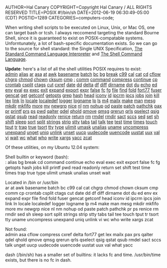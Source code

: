 AUTHOR=Hal Canary
COPYRIGHT=Copyright Hal Canary / ALL RIGHTS RESERVED
TITLE=POSIX #!/bin/sh
DATE=2012-06-19 06:30:49-05:00 (CDT)
POSTID=1289
CATEGORIES=computers-code;

When writing shell scripts to be executed on Linux, Unix, or Mac OS, one can
target bash or tcsh. I always reccomend targeting the standard Bourne Shell,
since it is guaranteed to exist on POSIX-compatable systems. Unforntunately, a
lot of bash-specific documentation exists. So we can go to the source for shell
standard: the Single UNIX Specification, [The Standard Command Language
Interpreter](http://pubs.opengroup.org/onlinepubs/009695399/utilities/sh.html)
and [The Shell Command
Language](http://pubs.opengroup.org/onlinepubs/009695399/utilities/xcu_chap02.html).

**Update**: here's a list of all the shell utilities POSIX requires to exist:  
[admin](http://pubs.opengroup.org/onlinepubs/009695399/utilities/admin.html)
[alias](http://pubs.opengroup.org/onlinepubs/009695399/utilities/alias.html)
[ar](http://pubs.opengroup.org/onlinepubs/009695399/utilities/ar.html)
[asa](http://pubs.opengroup.org/onlinepubs/009695399/utilities/asa.html)
[at](http://pubs.opengroup.org/onlinepubs/009695399/utilities/at.html)
[awk](http://pubs.opengroup.org/onlinepubs/009695399/utilities/awk.html)
[basename](http://pubs.opengroup.org/onlinepubs/009695399/utilities/basename.html)
[batch](http://pubs.opengroup.org/onlinepubs/009695399/utilities/batch.html)
[bc](http://pubs.opengroup.org/onlinepubs/009695399/utilities/bc.html)
[bg](http://pubs.opengroup.org/onlinepubs/009695399/utilities/bg.html)
[break](http://pubs.opengroup.org/onlinepubs/009695399/utilities/break.html)
[c99](http://pubs.opengroup.org/onlinepubs/009695399/utilities/c99.html)
[cal](http://pubs.opengroup.org/onlinepubs/009695399/utilities/cal.html)
[cat](http://pubs.opengroup.org/onlinepubs/009695399/utilities/cat.html)
[cd](http://pubs.opengroup.org/onlinepubs/009695399/utilities/cd.html)
[cflow](http://pubs.opengroup.org/onlinepubs/009695399/utilities/cflow.html)
[chgrp](http://pubs.opengroup.org/onlinepubs/009695399/utilities/chgrp.html)
[chmod](http://pubs.opengroup.org/onlinepubs/009695399/utilities/chmod.html)
[chown](http://pubs.opengroup.org/onlinepubs/009695399/utilities/chown.html)
[cksum](http://pubs.opengroup.org/onlinepubs/009695399/utilities/cksum.html)
[cmp](http://pubs.opengroup.org/onlinepubs/009695399/utilities/cmp.html)
[:](http://pubs.opengroup.org/onlinepubs/009695399/utilities/colon.html)
[comm](http://pubs.opengroup.org/onlinepubs/009695399/utilities/comm.html)
[command](http://pubs.opengroup.org/onlinepubs/009695399/utilities/command.html)
[compress](http://pubs.opengroup.org/onlinepubs/009695399/utilities/compress.html)
[continue](http://pubs.opengroup.org/onlinepubs/009695399/utilities/continue.html)
[cp](http://pubs.opengroup.org/onlinepubs/009695399/utilities/cp.html)
[crontab](http://pubs.opengroup.org/onlinepubs/009695399/utilities/crontab.html)
[csplit](http://pubs.opengroup.org/onlinepubs/009695399/utilities/csplit.html)
[ctags](http://pubs.opengroup.org/onlinepubs/009695399/utilities/ctags.html)
[cut](http://pubs.opengroup.org/onlinepubs/009695399/utilities/cut.html)
[cxref](http://pubs.opengroup.org/onlinepubs/009695399/utilities/cxref.html)
[date](http://pubs.opengroup.org/onlinepubs/009695399/utilities/date.html)
[dd](http://pubs.opengroup.org/onlinepubs/009695399/utilities/dd.html)
[delta](http://pubs.opengroup.org/onlinepubs/009695399/utilities/delta.html)
[df](http://pubs.opengroup.org/onlinepubs/009695399/utilities/df.html)
[diff](http://pubs.opengroup.org/onlinepubs/009695399/utilities/diff.html)
[dirname](http://pubs.opengroup.org/onlinepubs/009695399/utilities/dirname.html)
[dot](http://pubs.opengroup.org/onlinepubs/009695399/utilities/dot.html)
[du](http://pubs.opengroup.org/onlinepubs/009695399/utilities/du.html)
[echo](http://pubs.opengroup.org/onlinepubs/009695399/utilities/echo.html)
[ed](http://pubs.opengroup.org/onlinepubs/009695399/utilities/ed.html)
[env](http://pubs.opengroup.org/onlinepubs/009695399/utilities/env.html)
[eval](http://pubs.opengroup.org/onlinepubs/009695399/utilities/eval.html)
[ex](http://pubs.opengroup.org/onlinepubs/009695399/utilities/ex.html)
[exec](http://pubs.opengroup.org/onlinepubs/009695399/utilities/exec.html)
[exit](http://pubs.opengroup.org/onlinepubs/009695399/utilities/exit.html)
[expand](http://pubs.opengroup.org/onlinepubs/009695399/utilities/expand.html)
[export](http://pubs.opengroup.org/onlinepubs/009695399/utilities/export.html)
[expr](http://pubs.opengroup.org/onlinepubs/009695399/utilities/expr.html)
[false](http://pubs.opengroup.org/onlinepubs/009695399/utilities/false.html)
[fc](http://pubs.opengroup.org/onlinepubs/009695399/utilities/fc.html)
[fg](http://pubs.opengroup.org/onlinepubs/009695399/utilities/fg.html)
[file](http://pubs.opengroup.org/onlinepubs/009695399/utilities/file.html)
[find](http://pubs.opengroup.org/onlinepubs/009695399/utilities/find.html)
[fold](http://pubs.opengroup.org/onlinepubs/009695399/utilities/fold.html)
[fort77](http://pubs.opengroup.org/onlinepubs/009695399/utilities/fort77.html)
[fuser](http://pubs.opengroup.org/onlinepubs/009695399/utilities/fuser.html)
[gencat](http://pubs.opengroup.org/onlinepubs/009695399/utilities/gencat.html)
[get](http://pubs.opengroup.org/onlinepubs/009695399/utilities/get.html)
[getconf](http://pubs.opengroup.org/onlinepubs/009695399/utilities/getconf.html)
[getopts](http://pubs.opengroup.org/onlinepubs/009695399/utilities/getopts.html)
[grep](http://pubs.opengroup.org/onlinepubs/009695399/utilities/grep.html)
[hash](http://pubs.opengroup.org/onlinepubs/009695399/utilities/hash.html)
[head](http://pubs.opengroup.org/onlinepubs/009695399/utilities/head.html)
[iconv](http://pubs.opengroup.org/onlinepubs/009695399/utilities/iconv.html)
[id](http://pubs.opengroup.org/onlinepubs/009695399/utilities/id.html)
[ipcrm](http://pubs.opengroup.org/onlinepubs/009695399/utilities/ipcrm.html)
[ipcs](http://pubs.opengroup.org/onlinepubs/009695399/utilities/ipcs.html)
[jobs](http://pubs.opengroup.org/onlinepubs/009695399/utilities/jobs.html)
[join](http://pubs.opengroup.org/onlinepubs/009695399/utilities/join.html)
[kill](http://pubs.opengroup.org/onlinepubs/009695399/utilities/kill.html)
[lex](http://pubs.opengroup.org/onlinepubs/009695399/utilities/lex.html)
[link](http://pubs.opengroup.org/onlinepubs/009695399/utilities/link.html)
[ln](http://pubs.opengroup.org/onlinepubs/009695399/utilities/ln.html)
[locale](http://pubs.opengroup.org/onlinepubs/009695399/utilities/locale.html)
[localedef](http://pubs.opengroup.org/onlinepubs/009695399/utilities/localedef.html)
[logger](http://pubs.opengroup.org/onlinepubs/009695399/utilities/logger.html)
[logname](http://pubs.opengroup.org/onlinepubs/009695399/utilities/logname.html)
[lp](http://pubs.opengroup.org/onlinepubs/009695399/utilities/lp.html)
[ls](http://pubs.opengroup.org/onlinepubs/009695399/utilities/ls.html)
[m4](http://pubs.opengroup.org/onlinepubs/009695399/utilities/m4.html)
[mailx](http://pubs.opengroup.org/onlinepubs/009695399/utilities/mailx.html)
[make](http://pubs.opengroup.org/onlinepubs/009695399/utilities/make.html)
[man](http://pubs.opengroup.org/onlinepubs/009695399/utilities/man.html)
[mesg](http://pubs.opengroup.org/onlinepubs/009695399/utilities/mesg.html)
[mkdir](http://pubs.opengroup.org/onlinepubs/009695399/utilities/mkdir.html)
[mkfifo](http://pubs.opengroup.org/onlinepubs/009695399/utilities/mkfifo.html)
[more](http://pubs.opengroup.org/onlinepubs/009695399/utilities/more.html)
[mv](http://pubs.opengroup.org/onlinepubs/009695399/utilities/mv.html)
[newgrp](http://pubs.opengroup.org/onlinepubs/009695399/utilities/newgrp.html)
[nice](http://pubs.opengroup.org/onlinepubs/009695399/utilities/nice.html)
[nl](http://pubs.opengroup.org/onlinepubs/009695399/utilities/nl.html)
[nm](http://pubs.opengroup.org/onlinepubs/009695399/utilities/nm.html)
[nohup](http://pubs.opengroup.org/onlinepubs/009695399/utilities/nohup.html)
[od](http://pubs.opengroup.org/onlinepubs/009695399/utilities/od.html)
[paste](http://pubs.opengroup.org/onlinepubs/009695399/utilities/paste.html)
[patch](http://pubs.opengroup.org/onlinepubs/009695399/utilities/patch.html)
[pathchk](http://pubs.opengroup.org/onlinepubs/009695399/utilities/pathchk.html)
[pax](http://pubs.opengroup.org/onlinepubs/009695399/utilities/pax.html)
[pr](http://pubs.opengroup.org/onlinepubs/009695399/utilities/pr.html)
[printf](http://pubs.opengroup.org/onlinepubs/009695399/utilities/printf.html)
[prs](http://pubs.opengroup.org/onlinepubs/009695399/utilities/prs.html)
[ps](http://pubs.opengroup.org/onlinepubs/009695399/utilities/ps.html)
[pwd](http://pubs.opengroup.org/onlinepubs/009695399/utilities/pwd.html)
[qalter](http://pubs.opengroup.org/onlinepubs/009695399/utilities/qalter.html)
[qdel](http://pubs.opengroup.org/onlinepubs/009695399/utilities/qdel.html)
[qhold](http://pubs.opengroup.org/onlinepubs/009695399/utilities/qhold.html)
[qmove](http://pubs.opengroup.org/onlinepubs/009695399/utilities/qmove.html)
[qmsg](http://pubs.opengroup.org/onlinepubs/009695399/utilities/qmsg.html)
[qrerun](http://pubs.opengroup.org/onlinepubs/009695399/utilities/qrerun.html)
[qrls](http://pubs.opengroup.org/onlinepubs/009695399/utilities/qrls.html)
[qselect](http://pubs.opengroup.org/onlinepubs/009695399/utilities/qselect.html)
[qsig](http://pubs.opengroup.org/onlinepubs/009695399/utilities/qsig.html)
[qstat](http://pubs.opengroup.org/onlinepubs/009695399/utilities/qstat.html)
[qsub](http://pubs.opengroup.org/onlinepubs/009695399/utilities/qsub.html)
[read](http://pubs.opengroup.org/onlinepubs/009695399/utilities/read.html)
[readonly](http://pubs.opengroup.org/onlinepubs/009695399/utilities/readonly.html)
[renice](http://pubs.opengroup.org/onlinepubs/009695399/utilities/renice.html)
[return](http://pubs.opengroup.org/onlinepubs/009695399/utilities/return.html)
[rm](http://pubs.opengroup.org/onlinepubs/009695399/utilities/rm.html)
[rmdel](http://pubs.opengroup.org/onlinepubs/009695399/utilities/rmdel.html)
[rmdir](http://pubs.opengroup.org/onlinepubs/009695399/utilities/rmdir.html)
[sact](http://pubs.opengroup.org/onlinepubs/009695399/utilities/sact.html)
[sccs](http://pubs.opengroup.org/onlinepubs/009695399/utilities/sccs.html)
[sed](http://pubs.opengroup.org/onlinepubs/009695399/utilities/sed.html)
[set](http://pubs.opengroup.org/onlinepubs/009695399/utilities/set.html)
[sh](http://pubs.opengroup.org/onlinepubs/009695399/utilities/sh.html)
[shift](http://pubs.opengroup.org/onlinepubs/009695399/utilities/shift.html)
[sleep](http://pubs.opengroup.org/onlinepubs/009695399/utilities/sleep.html)
[sort](http://pubs.opengroup.org/onlinepubs/009695399/utilities/sort.html)
[split](http://pubs.opengroup.org/onlinepubs/009695399/utilities/split.html)
[strings](http://pubs.opengroup.org/onlinepubs/009695399/utilities/strings.html)
[strip](http://pubs.opengroup.org/onlinepubs/009695399/utilities/strip.html)
[stty](http://pubs.opengroup.org/onlinepubs/009695399/utilities/stty.html)
[tabs](http://pubs.opengroup.org/onlinepubs/009695399/utilities/tabs.html)
[tail](http://pubs.opengroup.org/onlinepubs/009695399/utilities/tail.html)
[talk](http://pubs.opengroup.org/onlinepubs/009695399/utilities/talk.html)
[tee](http://pubs.opengroup.org/onlinepubs/009695399/utilities/tee.html)
[test](http://pubs.opengroup.org/onlinepubs/009695399/utilities/test.html)
[time](http://pubs.opengroup.org/onlinepubs/009695399/utilities/time.html)
[times](http://pubs.opengroup.org/onlinepubs/009695399/utilities/times.html)
[touch](http://pubs.opengroup.org/onlinepubs/009695399/utilities/touch.html)
[tput](http://pubs.opengroup.org/onlinepubs/009695399/utilities/tput.html)
[tr](http://pubs.opengroup.org/onlinepubs/009695399/utilities/tr.html)
[trap](http://pubs.opengroup.org/onlinepubs/009695399/utilities/trap.html)
[true](http://pubs.opengroup.org/onlinepubs/009695399/utilities/true.html)
[tsort](http://pubs.opengroup.org/onlinepubs/009695399/utilities/tsort.html)
[tty](http://pubs.opengroup.org/onlinepubs/009695399/utilities/tty.html)
[type](http://pubs.opengroup.org/onlinepubs/009695399/utilities/type.html)
[ulimit](http://pubs.opengroup.org/onlinepubs/009695399/utilities/ulimit.html)
[umask](http://pubs.opengroup.org/onlinepubs/009695399/utilities/umask.html)
[unalias](http://pubs.opengroup.org/onlinepubs/009695399/utilities/unalias.html)
[uname](http://pubs.opengroup.org/onlinepubs/009695399/utilities/uname.html)
[uncompress](http://pubs.opengroup.org/onlinepubs/009695399/utilities/uncompress.html)
[unexpand](http://pubs.opengroup.org/onlinepubs/009695399/utilities/unexpand.html)
[unget](http://pubs.opengroup.org/onlinepubs/009695399/utilities/unget.html)
[uniq](http://pubs.opengroup.org/onlinepubs/009695399/utilities/uniq.html)
[unlink](http://pubs.opengroup.org/onlinepubs/009695399/utilities/unlink.html)
[unset](http://pubs.opengroup.org/onlinepubs/009695399/utilities/unset.html)
[uucp](http://pubs.opengroup.org/onlinepubs/009695399/utilities/uucp.html)
[uudecode](http://pubs.opengroup.org/onlinepubs/009695399/utilities/uudecode.html)
[uuencode](http://pubs.opengroup.org/onlinepubs/009695399/utilities/uuencode.html)
[uustat](http://pubs.opengroup.org/onlinepubs/009695399/utilities/uustat.html)
[uux](http://pubs.opengroup.org/onlinepubs/009695399/utilities/uux.html)
[val](http://pubs.opengroup.org/onlinepubs/009695399/utilities/val.html)
[vi](http://pubs.opengroup.org/onlinepubs/009695399/utilities/vi.html)
[wait](http://pubs.opengroup.org/onlinepubs/009695399/utilities/wait.html)
[wc](http://pubs.opengroup.org/onlinepubs/009695399/utilities/wc.html)
[what](http://pubs.opengroup.org/onlinepubs/009695399/utilities/what.html)
[who](http://pubs.opengroup.org/onlinepubs/009695399/utilities/who.html)
[write](http://pubs.opengroup.org/onlinepubs/009695399/utilities/write.html)
[xargs](http://pubs.opengroup.org/onlinepubs/009695399/utilities/xargs.html)
[yacc](http://pubs.opengroup.org/onlinepubs/009695399/utilities/yacc.html)
[zcat](http://pubs.opengroup.org/onlinepubs/009695399/utilities/zcat.html)

Of these utilities, on my Ubuntu 12.04 system:

Shell builtin or keyword (bash):  
: alias bg break cd command continue echo eval exec exit export false fc fg
getopts hash jobs kill printf pwd read readonly return set shift test time
times trap true type ulimit umask unalias unset wait

Located in /bin or /usr/bin  
ar at awk basename batch bc c99 cal cat chgrp chmod chown cksum cmp comm cp
crontab csplit ctags cut date dd df diff dirname dot du ed env ex expand expr
file find fold fuser gencat getconf head iconv id ipcrm ipcs join link ln
locale localedef logger logname lp m4 make man mesg mkdir mkfifo more mv newgrp
nice nl nm nohup od paste patch pathchk pr ps renice rm rmdir sed sh sleep sort
split strings strip stty tabs tail tee touch tput tr tsort tty uname uncompress
unexpand uniq unlink vi wc who write xargs zcat

Not found:  
admin asa cflow compress cxref delta fort77 get lex mailx pax prs qalter qdel
qhold qmove qmsg qrerun qrls qselect qsig qstat qsub rmdel sact sccs talk unget
uucp uudecode uuencode uustat uux val what yacc

dash (/bin/sh) has a smaller set of builtins: it lacks fc and time.
/usr/bin/time exists, but there is no fc in dash.
